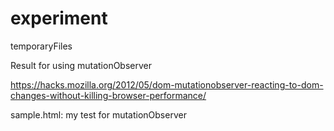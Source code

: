# experiment
temporaryFiles


Result for using mutationObserver

https://hacks.mozilla.org/2012/05/dom-mutationobserver-reacting-to-dom-changes-without-killing-browser-performance/

sample.html: my test for mutationObserver
